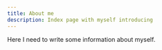 ```yaml
---
title: About me
description: Index page with myself introducing
---
```


Here I need to write some information about myself.
